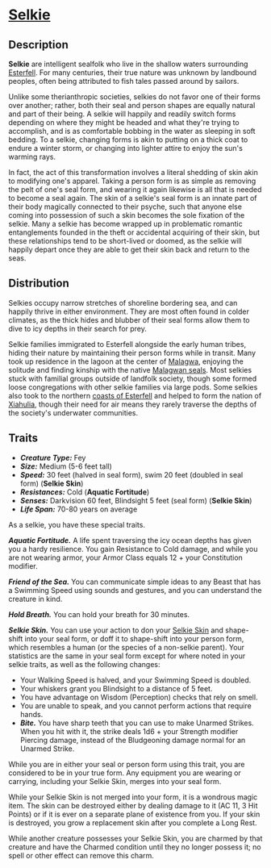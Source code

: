 # [Selkie](https://github.com/mpanighetti/dnd5e-species/blob/main/fey/selkie.md)

## Description

**Selkie** are intelligent sealfolk who live in the shallow waters surrounding [Esterfell](../../ch-4-esterfell-gazetteer/esterfell/). For many centuries, their true nature was unknown by landbound peoples, often being attributed to fish tales passed around by sailors.

Unlike some therianthropic societies, selkies do not favor one of their forms over another; rather, both their seal and person shapes are equally natural and part of their being. A selkie will happily and readily switch forms depending on where they might be headed and what they're trying to accomplish, and is as comfortable bobbing in the water as sleeping in soft bedding. To a selkie, changing forms is akin to putting on a thick coat to endure a winter storm, or changing into lighter attire to enjoy the sun's warming rays.

In fact, the act of this transformation involves a literal shedding of skin akin to modifying one's apparel. Taking a person form is as simple as removing the pelt of one's seal form, and wearing it again likewise is all that is needed to become a seal again. The skin of a selkie's seal form is an innate part of their body magically connected to their psyche, such that anyone else coming into possession of such a skin becomes the sole fixation of the selkie. Many a selkie has become wrapped up in problematic romantic entanglements founded in the theft or accidental acquiring of their skin, but these relationships tend to be short-lived or doomed, as the selkie will happily depart once they are able to get their skin back and return to the seas.

## Distribution

Selkies occupy narrow stretches of shoreline bordering sea, and can happily thrive in either environment. They are most often found in colder climates, as the thick hides and blubber of their seal forms allow them to dive to icy depths in their search for prey.

Selkie families immigrated to Esterfell alongside the early human tribes, hiding their nature by maintaining their person forms while in transit. Many took up residence in the lagoon at the center of [Malagwa](../../ch-4-esterfell-gazetteer/esterfell/malagwa.md), enjoying the solitude and finding kinship with the native [Malagwan seals](../../ch-7-mote-bestiary/malagwan-seal.md). Most selkies stuck with familial groups outside of landfolk society, though some formed loose congregations with other selkie families via large pods. Some selkies also took to the northern [coasts of Esterfell](../../ch-4-esterfell-gazetteer/coasts-of-esterfell) and helped to form the nation of [Xiahulia](../../ch-2-people-of-mote/societies/xiahulia.md), though their need for air means they rarely traverse the depths of the society's underwater communities.

## Traits

- _**Creature Type:**_ Fey
- _**Size:**_ Medium (5-6 feet tall)
- _**Speed:**_ 30 feet (halved in seal form), swim 20 feet (doubled in seal form) (**Selkie Skin**)
- _**Resistances:**_ Cold (**Aquatic Fortitude**)
- _**Senses:**_ Darkvision 60 feet, Blindsight 5 feet (seal form) (**Selkie Skin**)
- _**Life Span:**_ 70-80 years on average

As a selkie, you have these special traits.

_**Aquatic Fortitude.**_ A life spent traversing the icy ocean depths has given you a hardy resilience. You gain Resistance to Cold damage, and while you are not wearing armor, your Armor Class equals 12 + your Constitution modifier.

_**Friend of the Sea.**_ You can communicate simple ideas to any Beast that has a Swimming Speed using sounds and gestures, and you can understand the creature in kind.

_**Hold Breath.**_ You can hold your breath for 30 minutes.

_**Selkie Skin.**_ You can use your action to don your [Selkie Skin](../../ch-6-mote-treasures/magic-items/selkie-skin.md) and shape-shift into your seal form, or doff it to shape-shift into your person form, which resembles a human (or the species of a non-selkie parent). Your statistics are the same in your seal form except for where noted in your selkie traits, as well as the following changes:

- Your Walking Speed is halved, and your Swimming Speed is doubled.
- Your whiskers grant you Blindsight to a distance of 5 feet.
- You have advantage on Wisdom (Perception) checks that rely on smell.
- You are unable to speak, and you cannot perform actions that require hands.
- _**Bite.**_ You have sharp teeth that you can use to make Unarmed Strikes. When you hit with it, the strike deals 1d6 + your Strength modifier Piercing damage, instead of the Bludgeoning damage normal for an Unarmed Strike.

While you are in either your seal or person form using this trait, you are considered to be in your true form. Any equipment you are wearing or carrying, including your Selkie Skin, merges into your seal form.

While your Selkie Skin is not merged into your form, it is a wondrous magic item. The skin can be destroyed either by dealing damage to it (AC 11, 3 Hit Points) or if it is ever on a separate plane of existence from you. If your skin is destroyed, you grow a replacement skin after you complete a Long Rest.

While another creature possesses your Selkie Skin, you are charmed by that creature and have the Charmed condition until they no longer possess it; no spell or other effect can remove this charm.
